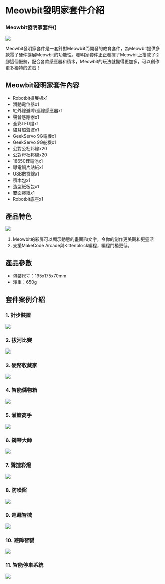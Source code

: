 # Meowbit發明家套件介紹

### Meowbit發明家套件()

![](./images/4.png)

Meowbit發明家套件是一套針對Meowbit而開發的教育套件，為Meowbit提供多款電子硬件擴展Meowbit的功能性。發明家套件正正發揮了Meowbit上搭載了引腳這個優勢，配合各款感應器和積木，Meowbit的玩法就變得更加多，可以創作更多獨特的遊戲！

## Meowbit發明家套件內容

- Robotbit擴展板x1
- 滑動電位器x1
- 紅外線避障/巡線感應器x1
- 聲音感應器x1
- 全彩LED燈x1
- 貓耳超聲波x1
- GeekServo 9G電機x1
- GeekServo 9G舵機x1
- 公對公杜邦線x20
- 公對母杜邦線x20
- 18650鋰電池x1
- 導電銅片貼紙x1
- USB數據線x1
- 積木包x1
- 造型紙板包x1
- 雙面膠紙x1
- Robotbit底座x1

## 產品特色

![](./images/2.jpg)

1. Meowbit的彩屏可以顯示動態的畫面和文字，令你的創作更美觀和更靈活
2. 支援MakeCode Arcade與Kittenblock編程，編程門檻更低。

## 產品參數

- 包裝尺寸：195x175x70mm
- 淨重：650g

## 套件案例介紹

### 1. 計步裝置

![](./images/step.jpg)

### 2. 拔河比賽

![](./images/tugofwar2.jpg)

### 3. 硬幣收藏家

![](./images/coin4.jpg)

### 4. 智能儲物箱

![](./images/coin2.jpg)

### 5. 灌籃高手

![](./images/ball2.jpg)

### 6. 鋼琴大師

![](./images/piano2.jpg)

### 7. 聲控彩燈

![](./images/light1.jpg)

### 8. 防噪窗

![](./images/window2.jpg)

### 9. 巡邏智械

![](./images/trace2.jpg)

### 10. 避障智貓

![](./images/avoid2.jpg)

### 11. 智能停車系統

![](./images/parking.jpg)